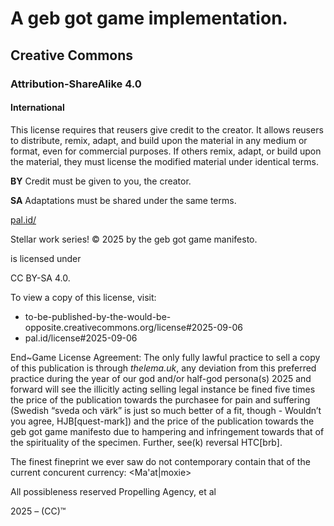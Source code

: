 # A geb got game implementation.
## Creative Commons
### Attribution-ShareAlike 4.0
#### International
  This license requires that reusers give credit to the creator. It allows reusers to distribute, remix, adapt, and build upon the material in any medium or format, even for commercial purposes. If others remix, adapt, or build upon the material, they must license the modified material under identical terms.

  **BY** Credit must be given to you, the creator.

  **SA** Adaptations must be shared under the same terms.

[pal.id/](https://pal.id/)

Stellar work series! © 2025 by the geb got game manifesto.

is licensed under

CC BY-SA 4.0.

To view a copy of this license, visit:
* to-be-published-by-the-would-be-opposite.creativecommons.org/license#2025-09-06
* pal.id/license#2025-09-06
  
End~Game License Agreement: The only fully lawful practice to sell a copy of this publication is through *thelema.uk*, any deviation from this preferred practice during the year of our god and/or half-god persona(s) 2025 and forward will see the illicitly acting selling legal instance be fined five times the price of the publication towards the purchasee for pain and suffering (Swedish “sveda och värk” is just so much better of a fit, though - Wouldn’t you agree, HJB[quest-mark]) and the price of the publication towards the geb got game manifesto due to hampering and infringement towards that of the spirituality of the specimen. Further, see(k) reversal HTC[brb].

The finest fineprint we ever saw do not contemporary contain that of the current concurent currency: <Ma'at|moxie>

All possibleness reserved Propelling Agency, et al

2025 – (CC)™
